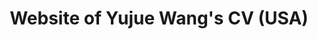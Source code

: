 ---
title: Website of Yujue Wang's CV (USA)
tags:
- website
external_link: "https://yujuewang83.com/"
---